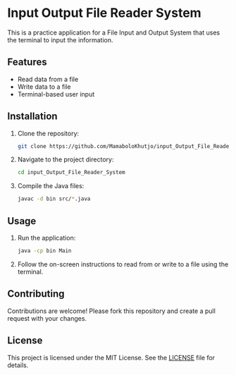 # Input Output File Reader System

This is a practice application for a File Input and Output System that uses the terminal to input the information.

## Features

- Read data from a file
- Write data to a file
- Terminal-based user input

## Installation

1. Clone the repository:
    ```sh
    git clone https://github.com/MamaboloKhutjo/input_Output_File_Reader_System.git
    ```
2. Navigate to the project directory:
    ```sh
    cd input_Output_File_Reader_System
    ```
3. Compile the Java files:
    ```sh
    javac -d bin src/*.java
    ```

## Usage

1. Run the application:
    ```sh
    java -cp bin Main
    ```

2. Follow the on-screen instructions to read from or write to a file using the terminal.

## Contributing

Contributions are welcome! Please fork this repository and create a pull request with your changes.

## License

This project is licensed under the MIT License. See the [LICENSE](LICENSE) file for details.
